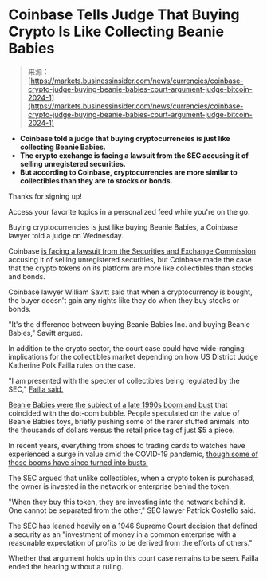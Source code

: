 <!--yml
category: 未分类
date: 2024-05-27 14:53:11
-->

# Coinbase Tells Judge That Buying Crypto Is Like Collecting Beanie Babies

> 来源：[https://markets.businessinsider.com/news/currencies/coinbase-crypto-judge-buying-beanie-babies-court-argument-judge-bitcoin-2024-1](https://markets.businessinsider.com/news/currencies/coinbase-crypto-judge-buying-beanie-babies-court-argument-judge-bitcoin-2024-1)

*   **Coinbase told a judge that buying cryptocurrencies is just like collecting Beanie Babies.**
*   **The crypto exchange is facing a lawsuit from the SEC accusing it of selling unregistered securities.**
*   **But according to Coinbase, cryptocurrencies are more similar to collectibles than they are to stocks or bonds.**

Thanks for signing up!

Access your favorite topics in a personalized feed while you're on the go. 

Buying cryptocurrencies is just like buying Beanie Babies, a Coinbase lawyer told a judge on Wednesday.

Coinbase [is facing a lawsuit from the Securities and Exchange Commission](https://markets.businessinsider.com/news/currencies/sec-sues-coinbase-violating-securities-regulation-binance-crypto-regulation-gensler-2023-6?utm_medium=ingest&utm_source=markets) accusing it of selling unregistered securities, but Coinbase made the case that the crypto tokens on its platform are more like collectibles than stocks and bonds.

Coinbase lawyer William Savitt said that when a cryptocurrency is bought, the buyer doesn't gain any rights like they do when they buy stocks or bonds.

"It's the difference between buying Beanie Babies Inc. and buying Beanie Babies," Savitt argued.

In addition to the crypto sector, the court case could have wide-ranging implications for the collectibles market depending on how US District Judge Katherine Polk Failla rules on the case. 

"I am presented with the specter of collectibles being regulated by the SEC," [Failla said.](https://twitter.com/jchervinsky/status/1747702463124193347)

[Beanie Babies were the subject of a late 1990s boom and bust](https://www.businessinsider.com/rise-and-fall-beanie-babies-ty-warner-2021-8?utm_medium=ingest&utm_source=markets) that coincided with the dot-com bubble. People speculated on the value of Beanie Babies toys, briefly pushing some of the rarer stuffed animals into the thousands of dollars versus the retail price tag of just $5 a piece. 

In recent years, everything from shoes to trading cards to watches have experienced a surge in value amid the COVID-19 pandemic, [though some of those booms have since turned into busts.](https://markets.businessinsider.com/news/stocks/whiskey-rolexes-trading-cards-collectibles-federal-reserve-stock-market-outlook-2024-1?utm_medium=ingest&utm_source=markets)

The SEC argued that unlike collectibles, when a crypto token is purchased, the owner is invested in the network or enterprise behind the token.

"When they buy this token, they are investing into the network behind it. One cannot be separated from the other," SEC lawyer Patrick Costello said.

The SEC has leaned heavily on a 1946 Supreme Court decision that defined a security as an "investment of money in a common enterprise with a reasonable expectation of profits to be derived from the efforts of others." 

Whether that argument holds up in this court case remains to be seen. Failla ended the hearing without a ruling.